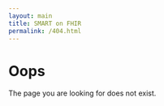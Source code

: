 ```yaml
---
layout: main
title: SMART on FHIR
permalink: /404.html
---
```


# Oops

The page you are looking for does not exist.